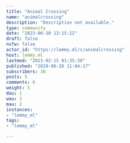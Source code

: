 ```yaml
---
title: "Animal Crossing" 
name: "animalcrossing"
description: "Description not available."
type: community
date: "2023-06-30 13:15:22"
draft: false
nsfw: false
actor_id: "https://lemmy.ml/c/animalcrossing"
host: lemmy.ml
lastmod: "2021-02-15 01:35:38"
published: "2020-06-28 11:04:17"
subscribers: 30
posts: 5
comments: 6
weight: 5
dau: 1
wau: 1
mau: 2
instances:
- "lemmy_ml"
tags: 
- "lemmy_ml"

---
```

